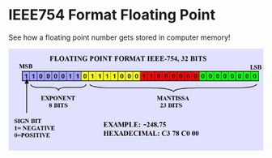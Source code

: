 # IEEE754 Format Floating Point

See how a floating point number gets stored in computer memory!

![](images/754.jpeg)